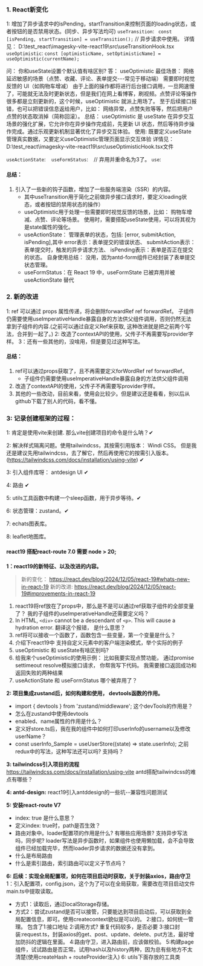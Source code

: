 ### 1. React新变化
1: 增加了异步请求中的isPending，startTransition来控制页面的loading状态，或者按钮的是否禁用状态。(同步、异步写法均可)
 `useTransition`: `  const [isPending, startTransition] = useTransition(); ` // 异步请求中使用。
详情见： D:\test_react\imagesky-vite-react19\src\useTransitionHook.tsx
 `useOptimistic`: ` const [optimisticName, setOptimisticName] = useOptimistic(currentName); `

问： 你和useState设置个默认值有啥区别?
答： useOptimistic 最佳场景‌：
网络延迟敏感的场景（点赞、收藏、评论、表单提交---常见于移动端）
需要即时视觉反馈的 UI（如购物车增减）
由于上面的操作都将进行后台接口调用，一旦网速慢了，可能就无法及时更新状态，但是我们在网上看博客，刷视频。点赞评论等操作很多都是立刻更新的，这个时候，useOptimistic 就派上用场了。
至于后续接口报错，也可以把错误信息返给用户，比如： 网络异常，点赞失败等等，然后把用户点赞的状态取消掉（简称回滚）。
总结： 
useOptimistic 是 useState 在‌异步交互场景‌的强化扩展，它允许你在异步操作完成前，先更新 UI 状态，然后等待异步操作完成。通过乐观更新机制显著优化了异步交互体验。
使用: 
既要定义useState 管理真实数据，又要定义useOptimistic管理页面显示交互体验
详情见： D:\test_react\imagesky-vite-react19\src\useOptimisticHook.tsx文件 

`useActionState`: ` `
`useFormStatus`: ` `  // 弃用并重命名为3了。
`use`: ` `

#### 总结：
 1. 引入了一些新的钩子函数，增加了一些服务端渲染（SSR）的内容。
     - 其中useTransition用于简化之前做异步接口请求时，要定义loading状态，或者按钮的禁用状态的操作）
     - useOptimistic用于处理一些需要即时视觉反馈的场景，比如： 购物车增减、点赞、评论等场景。 使用时，需要搭配useState使用，可以将其视为是state属性的强化。
     - useActionState： 管理表单的状态，包括: [error, submitAction, isPending],其中 error表示：表单提交的错误状态、 submitAction表示：表单提交时，触发的异步请求方法、 isPending表示：表单是否正在提交的状态。 自身使用总结： 没用，因为antd-form组件已经封装了表单提交状态管理。
     - useFormStatus：在 React 19 中，‌useFormState 已被弃用并被 useActionState 替代‌
   


### 2. 新的改进
1: ref 可以通过 props 属性传递，将会删除forwardRef ref forwardRef。 子组件仍需要使用useImperativeHandle暴露自身的方法供父组件调用，否则仍然无法拿到子组件的内容.(之前可以通过自定义Ref来获取, 这种改进就是把之前两个写法，合并到一起了。)
2: 改造了contextAPI的使用，父传子不再需要写provider字样。
3：还有一些其他的，没啥用，但是要见过这种写法。


#### 总结：
 1. ref可以通过props获取了，且不再需要定义forWordRef ref forwardRef。
     - 子组件仍需要使用useImperativeHandle暴露自身的方法供父组件调用
 2. 改造了contextAPI的使用，父传子不再需要写provider字样。
 3. 其他的一些改动，目前来看，使用会比较少。但是建议还是看看，别以后从github下载了别人的代码，看不懂。



### 3: 记录创建框架的过程：
1: 肯定是使用vite来创建. 那么vite创建项目的命令是什么呐？✔

2: 解决样式隔离问题。使用tailwindcss，其按需引用版本： Windi CSS。 但是我还是建议先用tailwindcss，去了解它，然后再使用它的按需引入版本。 (https://tailwindcss.com/docs/installation/using-vite) ✔

3: 引入组件库呀： antdesign UI ✔

4: 路由 ✔

5: utils工具函数中构建一个sleep函数，用于异步等待。✔

6: 状态管理：zustand。✔

7: echats图表库。

8: leaflet地图库。




#### react19 搭配react-route 7.0 需要 node > 20;


**1：react19的新特征、以及改进的内容。**
> 新的变化： https://react.dev/blog/2024/12/05/react-19#whats-new-in-react-19
> 新的改进:  https://react.dev/blog/2024/12/05/react-19#improvements-in-react-19 

  1.  react19将ref放在了props中，那么是不是可以通过ref获取子组件的全部变量了？ 我的子组件的useImperativeHandle还需要定义吗？
  2. In HTML, `<div>` cannot be a descendant of `<p>`. This will cause a hydration error.  翻译这个报错， 是什么意思？
  3.  ref将可以接收一个函数了，函数包含一些变量，第一个变量是什么？
  4. 介绍下react19中 支持自定义元素中的客户端渲染模式，举个实际的例子
  5. useOptimistic 和 useState有啥区别吗?
  6. 给我来个useOptimistic的使用示例： 比如我要实现点赞功能， 通过promise settimeout resolve模拟接口请求， 你帮我写下代码。 我需要接口返回成功和返回失败的两种结果
  7. useActionState 和 useFormStatus 哪个被弃用了？

**2: 项目集成zustand后，如何构建和使用， devtools函数的作用。**
-  import { devtools } from 'zustand/middleware'; 这个devTools的作用是？
-  怎么在zustand中使用devtools
-  enabled、name属性的作用是什么？
-  定义好store.ts后，我在我的组件中如何打印userInfo的username以及修改userName？ 
-  const userInfo_Sample = useUserStore((state) => state.userInfo); 之前redux中的写法，这种写法还可以吗? 支持吗？


**3: tailwindcss引入项目的流程**
https://tailwindcss.com/docs/installation/using-vite
antd搭配tailwindcss的难点有哪些？

**4: antd-design:**
react19引入antddesign的一些坑--兼容性问题测试

**5: 安装react-route V7**
- index: true  是什么意思？ 
- 定义index: true时，path是否生效？
- 路由对象中。loader配置项的作用是什么? 有哪些应用场景? 支持异步写法吗，同步呢? loader写法是异步函数时，如果组件也使用懒加载，会不会导致组件已经加载完毕，然而loader异步请求的数据还没有拿到。
- 什么是布局路由
- 什么是索引路由，索引路由可以定义子节点吗？



**6: 后续：实现全局配置项，如何在项目启动时获取，关于封装axios，路由守卫**
1：引入配置项，config.json，这个为了可以在全局获取，需要改在项目启动文件main.ts中提取读取。 
- 方式1：读取后，通过localStorage存储。
- 方式2：尝试zustand是否可以接管，只要能达到项目启动后，可以获取到全局配置信息，即可。使用createcontext貌似是可以的。
2:接口，如何统一管理。 包含了1:接口地址 2:调用方式? 重复代码较多，是否必要
3:接口封装:request.ts，封装axios的get、post、update、delete、put方法，最好增加防抖的逻辑在里面。
4:路由守卫，进入路由前，应该做校验。
5:构建page组件，试试路由是否正常。试用hash以及history两种，因为总有些地方不太清楚(使用createHash + routeProvider注入)
6: utils下面存放的工具类